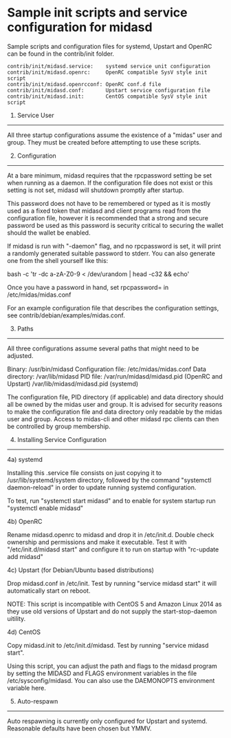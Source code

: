 Sample init scripts and service configuration for midasd
==========================================================

Sample scripts and configuration files for systemd, Upstart and OpenRC
can be found in the contrib/init folder.

    contrib/init/midasd.service:    systemd service unit configuration
    contrib/init/midasd.openrc:     OpenRC compatible SysV style init script
    contrib/init/midasd.openrcconf: OpenRC conf.d file
    contrib/init/midasd.conf:       Upstart service configuration file
    contrib/init/midasd.init:       CentOS compatible SysV style init script

1. Service User
---------------------------------

All three startup configurations assume the existence of a "midas" user
and group.  They must be created before attempting to use these scripts.

2. Configuration
---------------------------------

At a bare minimum, midasd requires that the rpcpassword setting be set
when running as a daemon.  If the configuration file does not exist or this
setting is not set, midasd will shutdown promptly after startup.

This password does not have to be remembered or typed as it is mostly used
as a fixed token that midasd and client programs read from the configuration
file, however it is recommended that a strong and secure password be used
as this password is security critical to securing the wallet should the
wallet be enabled.

If midasd is run with "-daemon" flag, and no rpcpassword is set, it will
print a randomly generated suitable password to stderr.  You can also
generate one from the shell yourself like this:

bash -c 'tr -dc a-zA-Z0-9 < /dev/urandom | head -c32 && echo'

Once you have a password in hand, set rpcpassword= in /etc/midas/midas.conf

For an example configuration file that describes the configuration settings,
see contrib/debian/examples/midas.conf.

3. Paths
---------------------------------

All three configurations assume several paths that might need to be adjusted.

Binary:              /usr/bin/midasd
Configuration file:  /etc/midas/midas.conf
Data directory:      /var/lib/midasd
PID file:            /var/run/midasd/midasd.pid (OpenRC and Upstart)
                     /var/lib/midasd/midasd.pid (systemd)

The configuration file, PID directory (if applicable) and data directory
should all be owned by the midas user and group.  It is advised for security
reasons to make the configuration file and data directory only readable by the
midas user and group.  Access to midas-cli and other midasd rpc clients
can then be controlled by group membership.

4. Installing Service Configuration
-----------------------------------

4a) systemd

Installing this .service file consists on just copying it to
/usr/lib/systemd/system directory, followed by the command
"systemctl daemon-reload" in order to update running systemd configuration.

To test, run "systemctl start midasd" and to enable for system startup run
"systemctl enable midasd"

4b) OpenRC

Rename midasd.openrc to midasd and drop it in /etc/init.d.  Double
check ownership and permissions and make it executable.  Test it with
"/etc/init.d/midasd start" and configure it to run on startup with
"rc-update add midasd"

4c) Upstart (for Debian/Ubuntu based distributions)

Drop midasd.conf in /etc/init.  Test by running "service midasd start"
it will automatically start on reboot.

NOTE: This script is incompatible with CentOS 5 and Amazon Linux 2014 as they
use old versions of Upstart and do not supply the start-stop-daemon uitility.

4d) CentOS

Copy midasd.init to /etc/init.d/midasd. Test by running "service midasd start".

Using this script, you can adjust the path and flags to the midasd program by
setting the MIDASD and FLAGS environment variables in the file
/etc/sysconfig/midasd. You can also use the DAEMONOPTS environment variable here.

5. Auto-respawn
-----------------------------------

Auto respawning is currently only configured for Upstart and systemd.
Reasonable defaults have been chosen but YMMV.
